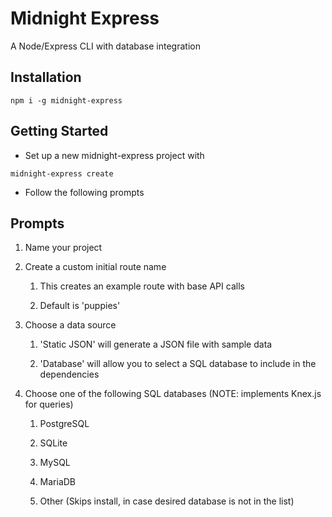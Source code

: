 # Midnight Express

A Node/Express CLI with database integration

## Installation

`npm i -g midnight-express`

## Getting Started

* Set up a new midnight-express project with

`midnight-express create`

* Follow the following prompts

## Prompts

1. Name your project

2. Create a custom initial route name

   1. This creates an example route with base API calls

   2. Default is 'puppies'

3. Choose a data source

   1. 'Static JSON' will generate a JSON file with sample data

   2. 'Database' will allow you to select a SQL database to include in the dependencies

4. Choose one of the following SQL databases (NOTE: implements Knex.js for queries)

   1. PostgreSQL

   2. SQLite

   3. MySQL

   4. MariaDB

   5. Other (Skips install, in case desired database is not in the list)
